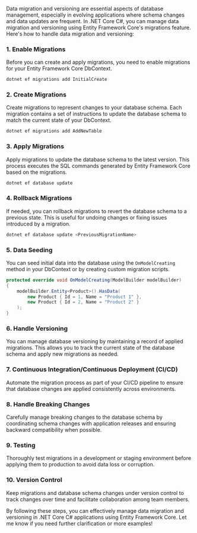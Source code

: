 Data migration and versioning are essential aspects of database management, especially in evolving applications where schema changes and data updates are frequent. In .NET Core C#, you can manage data migration and versioning using Entity Framework Core's migrations feature. Here's how to handle data migration and versioning:

### 1. Enable Migrations

Before you can create and apply migrations, you need to enable migrations for your Entity Framework Core DbContext.

```bash
dotnet ef migrations add InitialCreate
```

### 2. Create Migrations

Create migrations to represent changes to your database schema. Each migration contains a set of instructions to update the database schema to match the current state of your DbContext.

```bash
dotnet ef migrations add AddNewTable
```

### 3. Apply Migrations

Apply migrations to update the database schema to the latest version. This process executes the SQL commands generated by Entity Framework Core based on the migrations.

```bash
dotnet ef database update
```

### 4. Rollback Migrations

If needed, you can rollback migrations to revert the database schema to a previous state. This is useful for undoing changes or fixing issues introduced by a migration.

```bash
dotnet ef database update <PreviousMigrationName>
```

### 5. Data Seeding

You can seed initial data into the database using the `OnModelCreating` method in your DbContext or by creating custom migration scripts.

```csharp
protected override void OnModelCreating(ModelBuilder modelBuilder)
{
    modelBuilder.Entity<Product>().HasData(
        new Product { Id = 1, Name = "Product 1" },
        new Product { Id = 2, Name = "Product 2" }
    );
}
```

### 6. Handle Versioning

You can manage database versioning by maintaining a record of applied migrations. This allows you to track the current state of the database schema and apply new migrations as needed.

### 7. Continuous Integration/Continuous Deployment (CI/CD)

Automate the migration process as part of your CI/CD pipeline to ensure that database changes are applied consistently across environments.

### 8. Handle Breaking Changes

Carefully manage breaking changes to the database schema by coordinating schema changes with application releases and ensuring backward compatibility when possible.

### 9. Testing

Thoroughly test migrations in a development or staging environment before applying them to production to avoid data loss or corruption.

### 10. Version Control

Keep migrations and database schema changes under version control to track changes over time and facilitate collaboration among team members.

By following these steps, you can effectively manage data migration and versioning in .NET Core C# applications using Entity Framework Core. Let me know if you need further clarification or more examples!